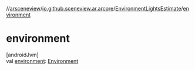 //[arsceneview](../../../index.md)/[io.github.sceneview.ar.arcore](../index.md)/[EnvironmentLightsEstimate](index.md)/[environment](environment.md)

# environment

[androidJvm]\
val [environment](environment.md): [Environment](../../../../sceneview/sceneview/io.github.sceneview.environment/-environment/index.md)
